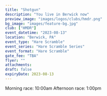 ```yaml
---
title: "Shotgun"
description: "You live in Berwick now"
preview_image: "images/logos/clubs/hmdr.png"
bg_image: "images/feature-bg.jpg"
club: ["HMDR"]
event_datetime: "2023-08-13"
location: "Berwick, PA"
event_type: "Hare Scramble"
event_series: "Hare Scramble Series"
event_format: "Hare Scramble"
gate_fee: "TBA"
flyer: ""
attachments:
draft: false
expiryDate: 2023-08-13
---
```


Morning race: 10:00am
Afternoon race: 1:00pm